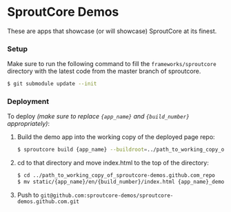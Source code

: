SproutCore Demos
================

These are apps that showcase (or will showcase) SproutCore at its finest.

### Setup

Make sure to run the following command to fill the `frameworks/sproutcore`
directory with the latest code from the master branch of sproutcore.

```bash
$ git submodule update --init
```

### Deployment

To deploy _(make sure to replace `{app_name}` and `{build_number}` appropriately)_:

1. Build the demo app into the working copy of the deployed page repo:

	```bash
	$ sproutcore build {app_name} --buildroot=../path_to_working_copy_of_sproutcore-demos.github.com_repo
	```
1. cd to that directory and move index.html to the top of the directory:

	```bash
	$ cd ../path_to_working_copy_of_sproutcore-demos.github.com_repo
	$ mv static/{app_name}/en/{build_number}/index.html {app_name}_demo.html
	```
1. Push to `git@github.com:sproutcore-demos/sproutcore-demos.github.com.git`
